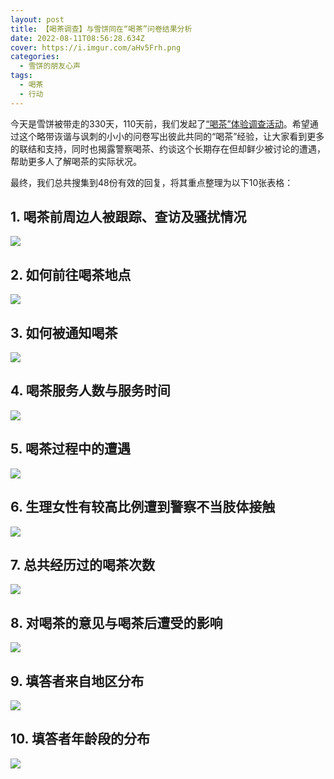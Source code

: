 ```yaml
---
layout: post
title: 【喝茶调查】与雪饼同在“喝茶”问卷结果分析
date: 2022-08-11T08:56:28.634Z
cover: https://i.imgur.com/aHv5Frh.png
categories:
  - 雪饼的朋友心声
tags:
  - 喝茶
  - 行动
---
```

今天是雪饼被带走的330天，110天前，我们发起了[“喝茶”体验调查活动](https://free-xueq-jianb.github.io/2022/04/27/hecha/)。希望通过这个略带诙谐与讽刺的小小的问卷写出彼此共同的“喝茶”经验，让大家看到更多的联结和支持，同时也揭露警察喝茶、约谈这个长期存在但却鲜少被讨论的遭遇，帮助更多人了解喝茶的实际状况。

最终，我们总共搜集到48份有效的回复，将其重点整理为以下10张表格：

## 1. 喝茶前周边人被跟踪、查访及骚扰情况

![](https://i.imgur.com/3DzMLAe.png)

## 2. 如何前往喝茶地点

![](https://i.imgur.com/Rb78DKT.png)

## 3. 如何被通知喝茶

![](https://i.imgur.com/8TN1ifX.png)

## 4. 喝茶服务人数与服务时间

![](https://i.imgur.com/sBAnotI.png)

## 5. 喝茶过程中的遭遇

![](https://i.imgur.com/AB6tdqj.png)

## 6. 生理女性有较高比例遭到警察不当肢体接触

![](https://i.imgur.com/WQnUDip.png)

## 7. 总共经历过的喝茶次数

![](https://i.imgur.com/LmTtmLV.png)

## 8. 对喝茶的意见与喝茶后遭受的影响

![](https://i.imgur.com/UCxtIhl.png)

## 9. 填答者来自地区分布

![](https://i.imgur.com/oFGyxaP.png)

## 10. 填答者年龄段的分布

![](https://i.imgur.com/N9yejBe.png)
